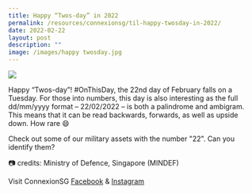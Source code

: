 ```yaml
---
title: Happy “Twos-day” in 2022
permalink: /resources/connexionsg/til-happy-twosday-in-2022/
date: 2022-02-22
layout: post
description: ""
image: /images/happy twosday.jpg
---
```

![](/images/happy%20twosday.jpg)

Happy “Twos-day”! #OnThisDay, the 22nd day of February falls on a Tuesday. For those into numbers, this day is also interesting as the full dd/mm/yyyy format – 22/02/2022 – is both a palindrome and ambigram. This means that it can be read backwards, forwards, as well as upside down. How rare 😄

Check out some of our military assets with the number "22". Can you identify them?

📷 credits: Ministry of Defence, Singapore (MINDEF)

Visit ConnexionSG [Facebook](https://www.facebook.com/ConnexionSG) & [Instagram](https://www.instagram.com/connexionsg/)